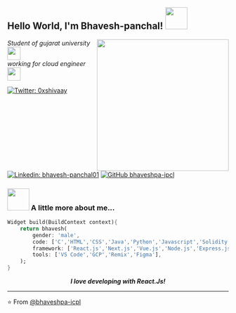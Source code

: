 <h2> Hello World, I'm Bhavesh-panchal! <img src="https://media.giphy.com/media/mGcNjsfWAjY5AEZNw6/giphy.gif" width="50"></h2>
<img align='right' src="https://images.squarespace-cdn.com/content/v1/5769fc401b631bab1addb2ab/1541580611624-TE64QGKRJG8SWAIUS7NS/ke17ZwdGBToddI8pDm48kPoswlzjSVMM-SxOp7CV59BZw-zPPgdn4jUwVcJE1ZvWQUxwkmyExglNqGp0IvTJZamWLI2zvYWH8K3-s_4yszcp2ryTI0HqTOaaUohrI8PI6FXy8c9PWtBlqAVlUS5izpdcIXDZqDYvprRqZ29Pw0o/coding-freak.gif" width="300">
<p><em>Student of gujarat university <img src="https://media.giphy.com/media/fYSnHlufseco8Fh93Z/giphy.gif" width="30"></br>working for cloud engineer<img src="https://media.giphy.com/media/WUlplcMpOCEmTGBtBW/giphy.gif" width="30"> 
</em></p>

[![Twitter: 0xshivaay](https://img.shields.io/twitter/follow/0xshivaaypanchal?style=social)](https://twitter.com/0x@shivaaypanchal)
[![Linkedin: bhavesh-panchal01](https://img.shields.io/badge/-bhavesh-panchal01-blue?style=flat-square&logo=Linkedin&logoColor=white&link=https://www.linkedin.com/in/bhaveshpanchal/)](https://www.linkedin.com/in/bhavesh-panchal01)
[![GitHub bhaveshpa-ipcl](https://img.shields.io/github/followers/bhaveshpa-icpl?label=bhaveshpanchal&style=social)](https://github.com/bhaveshpa-icpl)


### <img src="https://media.giphy.com/media/VgCDAzcKvsR6OM0uWg/giphy.gif" width="50"> A little more about me...  

```dart
Widget build(BuildContext context){
    return bhavesh(
        gender: 'male',
        code: ['C','HTML','CSS','Java','Python','Javascript','Solidity'],
        framework: ['React.js','Next.js','Vue.js','Node.js','Express.js'],
        tools: ['VS Code','GCP','Remix','Figma'],
    );
}
```

<center><em><b>I love developing with React.Js!</b></em></center>

---

⭐️ From [@bhaveshpa-icpl](https://github.com/bhaveshpa-icpl)

